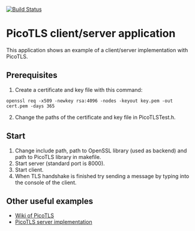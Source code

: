 [![Build Status](https://travis-ci.com/DenisLug/PicoTLS-Client-Server.svg?branch=master)](https://travis-ci.com/DenisLug/PicoTLS-Client-Server)

# PicoTLS client/server application

This application shows an example of a client/server implementation with PicoTLS.

## Prerequisites
1. Create a certificate and key file with this command:
```
openssl req -x509 -newkey rsa:4096 -nodes -keyout key.pem -out cert.pem -days 365
```
2. Change the paths of the certificate and key file in PicoTLSTest.h.

## Start
1. Change include path, path to OpenSSL library (used as backend) and path to PicoTLS library in makefile.
2. Start server (standard port is 8000).
3. Start client.
3. When TLS handshake is finished try sending a message by typing into the console of the client.

## Other useful examples
- [Wiki of PicoTLS](https://github.com/h2o/picotls/wiki/Using-picotls)
- [PicoTLS server implementation](https://gist.github.com/64/39c7f82c159b53a104961caf965696e1)
